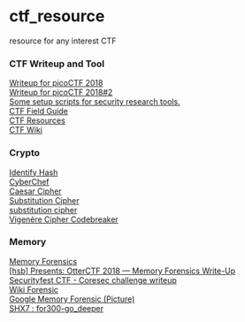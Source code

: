 # ctf_resource
resource for any interest CTF

### CTF Writeup and Tool
[Writeup for picoCTF 2018](https://github.com/PlatyPew/picoctf-2018-writeup#binary-exploitation)  
[Writeup for picoCTF 2018#2](https://tcode2k16.github.io/blog/posts/picoctf-2018-writeup/forensics/)  
[Some setup scripts for security research tools.](https://github.com/zardus/ctf-tools)  
[CTF Field Guide](https://trailofbits.github.io/ctf/)  
[CTF Resources](http://ctfs.github.io/resources/)  
[CTF Wiki](https://ctf-wiki.github.io/ctf-wiki/)  

### Crypto
[Identify Hash](https://github.com/blackploit/hash-identifier)  
[CyberChef](https://gchq.github.io/CyberChef/)  
[Caesar Cipher](https://www.nayuki.io/page/automatic-caesar-cipher-breaker-javascript)  
[Substitution Cipher](https://github.com/PlatyPew/picoctf-2018-writeup/tree/master/Cryptography/hertz)  
[substitution cipher](https://quipqiup.com/)  
[Vigenère Cipher Codebreaker](https://www.mygeocachingprofile.com/codebreaker.vigenerecipher.aspx)  

### Memory
[Memory Forensics](https://ctf101.org/forensics/what-is-memory-forensics/)  
[\[hsb\] Presents: OtterCTF 2018 — Memory Forensics Write-Up](https://medium.com/hackstreetboys/hsb-presents-otterctf-2018-memory-forensics-write-up-c3b9e372c36c)  
[Securityfest CTF - Coresec challenge writeup](https://dubell.io/securityfest-ctf-coresec-challenge-writeup/)  
[Wiki Forensic](https://trailofbits.github.io/ctf/forensics/)  
[Google Memory Forensic (Picture)](https://www.rootusers.com/google-ctf-2016-forensic-for1-write-up/)  
[SHX7 : for300-go_deeper](http://dann.com.br/shx7-for300-go_deeper/)  
